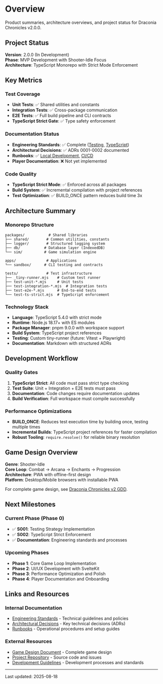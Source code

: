 # Overview

Product summaries, architecture overviews, and project status for Draconia Chronicles v2.0.0.

## Project Status

**Version**: 2.0.0 (In Development)  
**Phase**: MVP Development with Shooter-Idle Focus  
**Architecture**: TypeScript Monorepo with Strict Mode Enforcement

## Key Metrics

### Test Coverage
- **Unit Tests**: ✅ Shared utilities and constants
- **Integration Tests**: ✅ Cross-package communication
- **E2E Tests**: ✅ Full build pipeline and CLI contracts
- **TypeScript Strict Gate**: ✅ Type safety enforcement

### Documentation Status
- **Engineering Standards**: ✅ Complete ([Testing](../engineering/testing.md), [TypeScript](../engineering/typescript.md))
- **Architectural Decisions**: ✅ ADRs 0001-0002 documented
- **Runbooks**: ✅ [Local Development](../runbooks/local-dev.md), [CI/CD](../runbooks/ci.md)
- **Player Documentation**: ❌ Not yet implemented

### Code Quality
- **TypeScript Strict Mode**: ✅ Enforced across all packages
- **Build System**: ✅ Incremental compilation with project references
- **Test Optimization**: ✅ BUILD_ONCE pattern reduces build time 3x

## Architecture Summary

### Monorepo Structure
```
packages/           # Shared libraries
├── shared/        # Common utilities, constants
├── logger/        # Structured logging system
├── db/           # Database layer (IndexedDB)
└── sim/          # Game simulation engine

apps/              # Applications
└── sandbox/      # CLI testing and contracts

tests/             # Test infrastructure
├── _tiny-runner.mjs    # Custom test runner
├── test-unit-*.mjs     # Unit tests
├── test-integration-*.mjs  # Integration tests
├── test-e2e-*.mjs      # End-to-end tests
└── test-ts-strict.mjs  # TypeScript enforcement
```

### Technology Stack
- **Language**: TypeScript 5.4.0 with strict mode
- **Runtime**: Node.js 18.17+ with ES modules
- **Package Manager**: pnpm 9.0.0 with workspace support
- **Build System**: TypeScript project references
- **Testing**: Custom tiny-runner (future: Vitest + Playwright)
- **Documentation**: Markdown with structured ADRs

## Development Workflow

### Quality Gates
1. **TypeScript Strict**: All code must pass strict type checking
2. **Test Suite**: Unit + Integration + E2E tests must pass
3. **Documentation**: Code changes require documentation updates
4. **Build Verification**: Full workspace must compile successfully

### Performance Optimizations
- **BUILD_ONCE**: Reduces test execution time by building once, testing multiple times
- **Incremental Builds**: TypeScript project references for faster compilation
- **Robust Tooling**: `require.resolve()` for reliable binary resolution

## Game Design Overview

**Genre**: Shooter-Idle  
**Core Loop**: Combat → Arcana → Enchants → Progression  
**Architecture**: PWA with offline-first design  
**Platform**: Desktop/Mobile browsers with installable PWA

For complete game design, see [Draconia Chronicles v2 GDD](../../Draconia_Chronicles_v2_GDD.md).

## Next Milestones

### Current Phase (Phase 0)
- ✅ **S001**: Testing Strategy Implementation
- ✅ **S002**: TypeScript Strict Enforcement
- ✅ **Documentation**: Engineering standards and processes

### Upcoming Phases
- **Phase 1**: Core Game Loop Implementation
- **Phase 2**: UI/UX Development with SvelteKit
- **Phase 3**: Performance Optimization and Polish
- **Phase 4**: Player Documentation and Onboarding

## Links and Resources

### Internal Documentation
- [Engineering Standards](../engineering/) - Technical guidelines and policies
- [Architectural Decisions](../adr/) - Key technical decisions (ADRs)
- [Runbooks](../runbooks/) - Operational procedures and setup guides

### External Resources
- [Game Design Document](../../Draconia_Chronicles_v2_GDD.md) - Complete game design
- [Project Repository](https://github.com/edgarsdzgz/dragonChronicles) - Source code and issues
- [Development Guidelines](../../CLAUDE.md) - Development processes and standards

---

Last updated: 2025-08-18